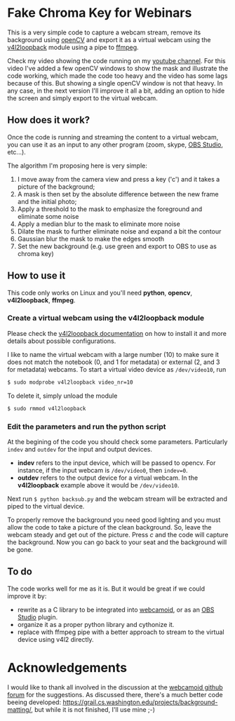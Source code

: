 # Fake Chroma Key for Webinars

This is a very simple code to capture a webcam stream, remove its background using [openCV](https://opencv.org/) and export it as a virtual webcam using the [v4l2loopback](https://github.com/umlaeute/v4l2loopback) module using a pipe to [ffmpeg](https://ffmpeg.org/).

Check my video showing the code running on my [youtube channel](https://youtu.be/ly5gwzSZ_MQ). For this video I've added a few openCV windows to show the mask and illustrate the code working, which made the code too heavy and the video has some lags because of this. But showing a single openCV window is not that heavy. In any case, in the next version I'll improve it all a bit, adding an option to hide the screen and simply export to the virtual webcam.

## How does it work?

Once the code is running and streaming the content to a virtual webcam, you can use it as an input to any other program (zoom, skype, [OBS Studio](https://obsproject.com/), etc...).

The algorithm I'm proposing here is very simple:

1. I move away from the camera view and press a key ('c') and it takes a picture of the background;
2. A mask is then set by the absolute difference between the new frame and the initial photo;
3. Apply a threshold to the mask to emphasize the foreground and eliminate some noise
4. Apply a median blur to the mask to eliminate more noise
5. Dilate the mask to further eliminate noise and expand a bit the contour
6. Gaussian blur the mask to make the edges smooth
7. Set the new background (e.g. use green and export to OBS to use as chroma key)

## How to use it

This code only works on Linux and you'll need **python**, **opencv**, **v4l2loopback**, **ffmpeg**.

### Create a virtual webcam using the v4l2loopback module

Please check the [v4l2loopback documentation](https://github.com/umlaeute/v4l2loopback) on how to install it and more details about possible configurations.

I like to name the virtual webcam with a large number (10) to make sure it does not match the notebook (0, and 1 for metadata) or external (2, and 3 for metadata) webcams. To start a virtual video device as `/dev/video10`, run

```bash
$ sudo modprobe v4l2loopback video_nr=10
```

To delete it, simply unload the module

```bash
$ sudo rmmod v4l2loopback
```

### Edit the parameters and run the python script

At the begining of the code you should check some parameters. Particularly `indev` and `outdev` for the input and output devices.

- **indev** refers to the input device, which will be passed to opencv. For instance, if the input webcam is `/dev/video0`, then `indev=0`.
- **outdev** refers to the output device for a virtual webcam. In the **v4l2loopback** example above it would be `/dev/video10`. 

Next run `$ python backsub.py` and the webcam stream will be extracted and piped to the virtual device.

To properly remove the background you need good lighting and you must allow the code to take a picture of the clean background. So, leave the webcam steady and get out of the picture. Press *c* and the code will capture the background. Now you can go back to your seat and the background will be gone.

## To do

The code works well for me as it is. But it would be great if we could improve it by:

- rewrite as a C library to be integrated into [webcamoid](https://webcamoid.github.io/), or as an [OBS Studio](https://obsproject.com/) plugin.
- organize it as a proper python library and cythonize it.
- replace with ffmpeg pipe with a better approach to stream to the virtual device using v4l2 directly.

# Acknowledgements

I would like to thank all involved in the discussion at the [webcamoid github forum](https://github.com/webcamoid/webcamoid/issues/250) for the suggestions. As discussed there, there's a much better code beeing developed: https://grail.cs.washington.edu/projects/background-matting/, but while it is not finished, I'll use mine ;-)



